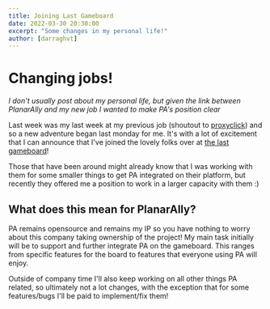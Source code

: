 ```yaml
---
title: Joining Last Gameboard
date: 2022-03-30 20:30:00
excerpt: "Some changes in my personal life!"
author: [darraghvt]
---
```


# Changing jobs!

_I don't usually post about my personal life, but given the link between PlanarAlly and my new job I wanted to make PA's position clear_

Last week was my last week at my previous job (shoutout to [proxyclick](https://proxyclick.com)) and so a new adventure began last monday for me.
It's with a lot of excitement that I can announce that I've joined the lovely folks over at [the last gameboard](https://lastgameboard.com/)!

Those that have been around might already know that I was working with them for some smaller things to get PA integrated on their platform, but recently they offered me a position to work in a larger capacity with them :)

## What does this mean for PlanarAlly?

PA remains opensource and remains my IP so you have nothing to worry about this company taking ownership of the project! My main task initially will be to support and further integrate PA on the gameboard. This ranges from specific features for the board to features that everyone using PA will enjoy.

Outside of company time I'll also keep working on all other things PA related, so ultimately not a lot changes, with the exception that for some features/bugs I'll be paid to implement/fix them!
